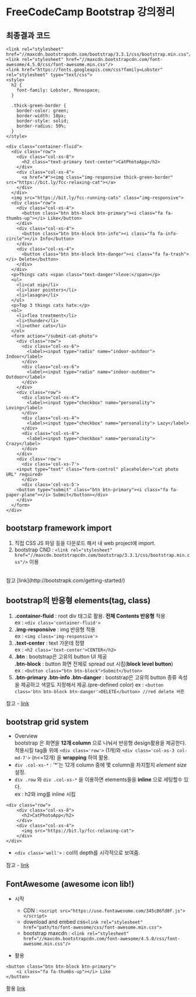 # FreeCodeCamp Bootstrap 강의정리

## 최종결과 코드
```
<link rel="stylesheet" href="//maxcdn.bootstrapcdn.com/bootstrap/3.3.1/css/bootstrap.min.css"/>
<link rel="stylesheet" href="//maxcdn.bootstrapcdn.com/font-awesome/4.5.0/css/font-awesome.min.css"/>
<link href="https://fonts.googleapis.com/css?family=Lobster" rel="stylesheet" type="text/css">
<style>
  h2 {
    font-family: Lobster, Monospace;
  }

  .thick-green-border {
    border-color: green;
    border-width: 10px;
    border-style: solid;
    border-radius: 50%;
  }
</style>

<div class="container-fluid">
  <div class="row">
    <div class="col-xs-8">
      <h2 class="text-primary text-center">CatPhotoApp</h2>
    </div>
    <div class="col-xs-4">
      <a href="#"><img class="img-responsive thick-green-border" src="https://bit.ly/fcc-relaxing-cat"></a>
    </div>
  </div>
  <img src="https://bit.ly/fcc-running-cats" class="img-responsive">
  <div class="row">
    <div class="col-xs-4">
      <button class="btn btn-block btn-primary"><i class="fa fa-thumbs-up"></i> Like</button>
    </div>
    <div class="col-xs-4">
      <button class="btn btn-block btn-info"><i class="fa fa-info-circle"></i> Info</button>
    </div>
    <div class="col-xs-4">
      <button class="btn btn-block btn-danger"><i class="fa fa-trash"></i> Delete</button>
    </div>
  </div>
  <p>Things cats <span class="text-danger">love:</span></p>
  <ul>
    <li>cat nip</li>
    <li>laser pointers</li>
    <li>lasagna</li>
  </ul>
  <p>Top 3 things cats hate:</p>
  <ol>
    <li>flea treatment</li>
    <li>thunder</li>
    <li>other cats</li>
  </ol>
  <form action="/submit-cat-photo">
    <div class="row">
      <div class="col-xs-6">
        <label><input type="radio" name="indoor-outdoor"> Indoor</label>
      </div>
      <div class="col-xs-6">
        <label><input type="radio" name="indoor-outdoor"> Outdoor</label>
      </div>
    </div>
    <div class="row">
      <div class="col-xs-4">
        <label><input type="checkbox" name="personality"> Loving</label>
      </div>
      <div class="col-xs-4">
        <label><input type="checkbox" name="personality"> Lazy</label>
      </div>
      <div class="col-xs-4">
        <label><input type="checkbox" name="personality"> Crazy</label>
      </div>
    </div>
    <div class='row'>
      <div class='col-xs-7'>
    <input type="text" class="form-control" placeholder="cat photo URL" required>
      </div>
      <div class='col-xs-5'>
    <button type="submit" class="btn btn-primary"><i class="fa fa-paper-plane"></i> Submit</button></div>
    </div>
  </form>
</div>
```

## bootstarp framework import
1. 직접 CSS JS 파일 등을 다운로드 해서 내 web project에 import.
2. bootstrap CND : `<link rel="stylesheet" href="//maxcdn.bootstrapcdn.com/bootstrap/3.3.1/css/bootstrap.min.css"/>` 이용  
<br/>
참고 [link](http://bootstrapk.com/getting-started/)

## bootstrap의 반응형 elements(tag, class)
1. __.container-fluid__ : root div 태그로 활용. **전체 Contents 반응형** 적용  
ex : `<div class='container-fluid'>`
2. __.img-responsive__ : img 반응형 적용  
ex : `<img class='img-responsive'>`  
3. __.text-center__ : text 가운데 정렬  
ex : `<h2 class='text-center'>CENTER</h2>`
4. __.btn__ : bootstrap은 고유의 button UI 제공  
__.btn-block__  : button 화면 전체로 spread out 시킴(**block level button**)  
ex : `<button class="btn btn-block">Submit</button>`
5. __.btn-primary .btn-info .btn-danger__ : bootstrap은 고유의 button 종류 속성을 제공하고 색깔도 지정해서 제공.(pre-defined color)
ex : `<button class='btn btn-block btn-danger'>DELETE</button> //red delete 버튼`  

참고 - [link](http://getbootstrap.com/css/#buttons)

## bootstrap grid system
- Overview  
bootstrap 은 화면을 **12개 column** 으로 나눠서 반응형 design활용을 제공한다.  
적용시킬 tag들 위에 `<div class='row'>` (1개)와 `<div class='col-xs-3 col-md-7'>` (n<=12개) 을  **wrapping** 하여 활용.
- `div .col-xs-*` : '\*'는 12개 column 중에 몇 column을 차지할지 *element size* 설정.
- `div .row` 와 `div .col-xs-*` 을 이용하면 elements들을 __inline__ 으로 세팅할수 있다.  
ex : h2와 img를 inline 시킴
```
<div class="row">
    <div class="col-xs-8">
      <h2>CatPhotoApp</h2>
    </div>
    <div class="col-xs-4">
      <img src="https://bit.ly/fcc-relaxing-cat">
    </div>
</div>
```

- `<div class='well'>` : col의 depth를 시각적으로 보여줌.


참고 - [link](http://getbootstrap.com/css/#grid)

## FontAwesome  (awesome icon lib!)
- 시작  
  - CDN : `<script src="https://use.fontawesome.com/345c86fd0f.js"></script>`
  - download and embed css`<link rel="stylesheet" href="path/to/font-awesome/css/font-awesome.min.css">
`
  - bootstrap maxcdn : `<link rel="stylesheet" href="//maxcdn.bootstrapcdn.com/font-awesome/4.5.0/css/font-awesome.min.css"/>`

- 활용  
```
<button class="btn btn-block btn-primary">
    <i class="fa fa-thumbs-up"></i> Like
</button>
```

활용 [link](http://fontawesome.io/icons/)
